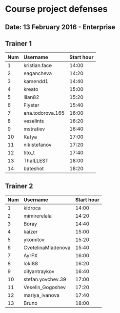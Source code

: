 # Course project defenses
## Date: 13 February 2016 - Enterprise

## Trainer 1
|Num | Username	        |Start hour|
|:---|:-----------------|:---------|
| 1  | kristian.face    |   14:00  |
| 2  | eagancheva       |   14:20  |
| 3  | kamendd1         |   14:40  |
| 4  | kreato           |   15:00  |
| 5  | ilian82          |   15:20  |
| 6  | Flystar          |   15:40  |
| 7  | ana.todorova.165 |   16:00  |
| 8  | veselints        |   16:20  |
| 9  | mstratiev        |   16:40  |
| 10 | Katya            |   17:00  |
| 11 | nikistefanov     |   17:20  |
| 12 | tito_t           |   17:40  |
| 13 | ThaILLEST        |   18:00  |
| 14 | bateshot         |   18:20  |


## Trainer 2
|Num | Username	          |Start hour|
|:---|:-------------------|:---------|
| 1  | kidroca            |   14:00  |
| 2  | mimirerelala       |   14:20  |
| 3  | Boray              |   14:40  |
| 4  | kaizer             |   15:00  |
| 5  | ykomitov           |   15:20  |
| 6  | CvetelinaMladenova |   15:40  |
| 7  | AyrFX              |   16:00  |
| 8  | loki88             |   16:20  |
| 9  | dilyantraykov      |   16:40  |
| 10 | stefan.yovchev.39  |   17:00  |
| 11 | Veselin_Gogoshev   |   17:20  |
| 12 | mariya_ivanova     |   17:40  |
| 13 | Bruno              |   18:00  |
